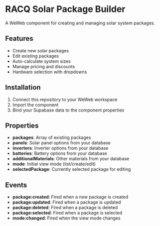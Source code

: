 # RACQ Solar Package Builder

A WeWeb component for creating and managing solar system packages.

## Features

- Create new solar packages
- Edit existing packages
- Auto-calculate system sizes
- Manage pricing and discounts
- Hardware selection with dropdowns

## Installation

1. Connect this repository to your WeWeb workspace
2. Import the component
3. Bind your Supabase data to the component properties

## Properties

- **packages**: Array of existing packages
- **panels**: Solar panel options from your database
- **inverters**: Inverter options from your database
- **batteries**: Battery options from your database
- **additionalMaterials**: Other materials from your database
- **mode**: Initial view mode (list/create/edit)
- **selectedPackage**: Currently selected package for editing

## Events

- **package:created**: Fired when a new package is created
- **package:updated**: Fired when a package is updated
- **package:deleted**: Fired when a package is deleted
- **package:selected**: Fired when a package is selected
- **mode:changed**: Fired when the view mode changes